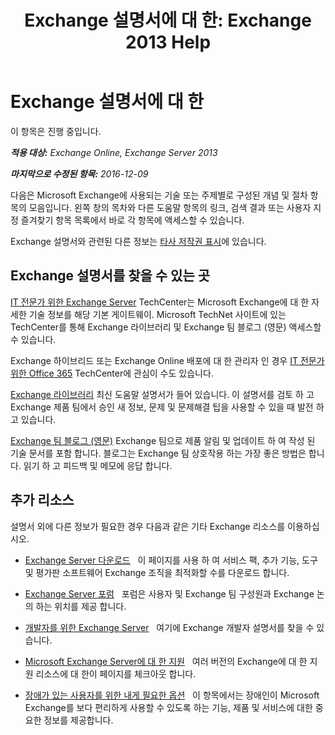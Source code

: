 ﻿---
title: 'Exchange 설명서에 대 한: Exchange 2013 Help'
TOCTitle: Exchange 설명서에 대 한
ms:assetid: cbc07e0d-2884-4e5d-8065-39b7f6299b9b
ms:mtpsurl: https://technet.microsoft.com/ko-kr/library/Dd351146(v=EXCHG.150)
ms:contentKeyID: 50482347
ms.date: 05/23/2018
mtps_version: v=EXCHG.150
ms.translationtype: MT
---

# Exchange 설명서에 대 한

이 항목은 진행 중입니다. 

_**적용 대상:** Exchange Online, Exchange Server 2013_

_**마지막으로 수정된 항목:** 2016-12-09_

다음은 Microsoft Exchange에 사용되는 기술 또는 주제별로 구성된 개념 및 절차 항목의 모음입니다. 왼쪽 창의 목차와 다른 도움말 항목의 링크, 검색 결과 또는 사용자 지정 즐겨찾기 항목 목록에서 바로 각 항목에 액세스할 수 있습니다.

Exchange 설명서와 관련된 다른 정보는 [타사 저작권 표시](third-party-copyright-notices-exchange-2013-help.md)에 있습니다.

## Exchange 설명서를 찾을 수 있는 곳

[IT 전문가 위한 Exchange Server](https://go.microsoft.com/fwlink/p/?linkid=34165) TechCenter는 Microsoft Exchange에 대 한 자세한 기술 정보를 해당 기본 게이트웨이. Microsoft TechNet 사이트에 있는 TechCenter를 통해 Exchange 라이브러리 및 Exchange 팀 블로그 (영문) 액세스할 수 있습니다.

Exchange 하이브리드 또는 Exchange Online 배포에 대 한 관리자 인 경우 [IT 전문가 위한 Office 365](https://go.microsoft.com/fwlink/p/?linkid=282341) TechCenter에 관심이 수도 있습니다.

[Exchange 라이브러리](https://go.microsoft.com/fwlink/p/?linkid=82055) 최신 도움말 설명서가 들어 있습니다. 이 설명서를 검토 하 고 Exchange 제품 팀에서 승인 새 정보, 문제 및 문제해결 팁을 사용할 수 있을 때 발전 하 고 있습니다.

[Exchange 팀 블로그 (영문)](https://go.microsoft.com/fwlink/p/?linkid=178595) Exchange 팀으로 제품 알림 및 업데이트 하 여 작성 된 기술 문서를 포함 합니다. 블로그는 Exchange 팀 상호작용 하는 가장 좋은 방법은 합니다. 읽기 하 고 피드백 및 메모에 응답 합니다.

## 추가 리소스

설명서 외에 다른 정보가 필요한 경우 다음과 같은 기타 Exchange 리소스를 이용하십시오.

  - [Exchange Server 다운로드](https://go.microsoft.com/fwlink/p/?linkid=179447)   이 페이지를 사용 하 여 서비스 팩, 추가 기능, 도구 및 평가판 소프트웨어 Exchange 조직을 최적화할 수를 다운로드 합니다.

  - [Exchange Server 포럼](https://go.microsoft.com/fwlink/p/?linkid=60612)   포럼은 사용자 및 Exchange 팀 구성원과 Exchange 논의 하는 위치를 제공 합니다.

  - [개발자를 위한 Exchange Server](https://go.microsoft.com/fwlink/p/?linkid=24705)   여기에 Exchange 개발자 설명서를 찾을 수 있습니다.

  - [Microsoft Exchange Server에 대 한 지원](https://go.microsoft.com/fwlink/p/?linkid=283967)   여러 버전의 Exchange에 대 한 지원 리소스에 대 한이 페이지를 체크아웃 합니다.

  - [장애가 있는 사용자를 위한 내게 필요한 옵션](https://docs.microsoft.com/ko-kr/exchange/about-exchange-documentation/accessibility)   이 항목에서는 장애인이 Microsoft Exchange를 보다 편리하게 사용할 수 있도록 하는 기능, 제품 및 서비스에 대한 중요한 정보를 제공합니다.

